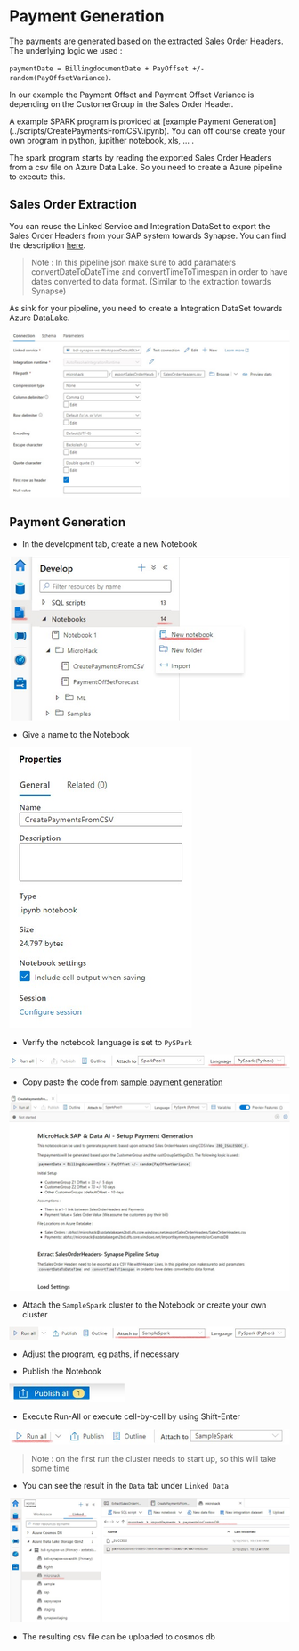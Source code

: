 # Payment Generation

The payments are generated based on the extracted Sales Order Headers. 
The underlying logic we used :

`paymentDate = BillingdocumentDate + PayOffset +/- random(PayOffsetVariance)`.

In our example the Payment Offset and Payment Offset Variance is depending on the CustomerGroup in the Sales Order Header.

A example SPARK program is provided at [example Payment Generation] (../scripts/CreatePaymentsFromCSV.ipynb).
You can off course create your own program in python, jupither notebook, xls, ... .

The spark program starts by reading the exported Sales Order Headers from a csv file on Azure Data Lake. So you need to create a Azure pipeline to execute this.

## Sales Order Extraction
You can reuse the Linked Service and Integration DataSet to export the Sales Order Headers from your SAP system towards Synapse. You can find the description [here](../DataFlowConfig.md).

> Note : In this pipeline json make sure to add paramaters convertDateToDateTime and convertTimeToTimespan in order to have dates converted to data format. (Similar to the extraction towards Synapse)

As sink for your pipeline, you need to create a Integration DataSet towards Azure DataLake.

<img src="../images/paymentGen/salesOrderHeadersCSV.jpg">

## Payment Generation
* In the development tab, create a new Notebook

<img src="../images/paymentGen/createNewNotebook.jpg">

* Give a name to the Notebook
<img src="../images/paymentGen/notebookName.jpg">

* Verify the notebook language is set to `PySPark`
<img src="../images/paymentGen/pySpark.jpg">

* Copy paste the code from [sample payment generation](../scripts/CreatePaymentsFromCSV.ipynb)

<img src="../images/paymentGen/notebook.jpg">

* Attach the `SampleSpark` cluster to the Notebook or create your own cluster
<img src="../images/paymentGen/attachCluster.jpg">

* Adjust the program, eg paths, if necessary

* Publish the Notebook

<img src="../images/paymentGen/publish.jpg">

* Execute Run-All or execute cell-by-cell by using Shift-Enter
<img src="../images/paymentGen/runAll.jpg">

> Note : on the first run the cluster needs to start up, so this will take some time

* You can see the result in the `Data` tab under `Linked Data`

<img src="../images/paymentGen/paymentsDataCSV.jpg">

* The resulting csv file can be uploaded to cosmos db

